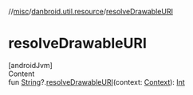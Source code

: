 //[misc](../index.md)/[danbroid.util.resource](index.md)/[resolveDrawableURI](resolve-drawable-u-r-i.md)



# resolveDrawableURI  
[androidJvm]  
Content  
fun [String](https://kotlinlang.org/api/latest/jvm/stdlib/kotlin/-string/index.html)?.[resolveDrawableURI](resolve-drawable-u-r-i.md)(context: [Context](https://developer.android.com/reference/kotlin/android/content/Context.html)): [Int](https://kotlinlang.org/api/latest/jvm/stdlib/kotlin/-int/index.html)  



